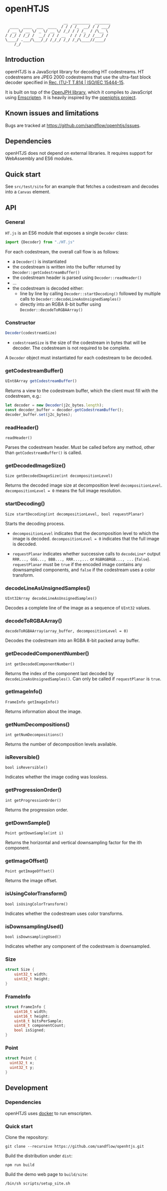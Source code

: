 # openHTJS

                              __  ________  _______
      ____  ____  ___  ____  / / / /_  __/ / / ___/
     / __ \/ __ \/ _ \/ __ \/ /_/ / / /_  / /\__ \ 
    / /_/ / /_/ /  __/ / / / __  / / / /_/ /___/ / 
    \____/ .___/\___/_/ /_/_/ /_/ /_/\____//____/  
        /_/                                                            

## Introduction

openHTJS is a JavaScript library for decoding HT codestreams. HT codestreams are JPEG 2000 codestreams that use the ultra-fast block decoder
specified in [Rec. ITU-T T.814 | ISO/IEC 15444-15](https://www.itu.int/rec/T-REC-T.814).

It is built on top of the [OpenJPH library](https://github.com/aous72/OpenJPH), which it compiles to JavaScript using
[Emscripten](https://emscripten.org/index.html). It is heavily inspired by the [openjphjs
project](https://github.com/chafey/openjphjs).

## Known issues and limitations

Bugs are tracked at https://github.com/sandflow/openhtjs/issues.

## Dependencies

openHTJS does not depend on external libraries. It requires support for WebAssembly and ES6 modules.

## Quick start

See `src/test/site` for an example that fetches a codestream and decodes into a `Canvas` element.

## API

### General

`HT.js` is an ES6 module that exposes a single `Decoder` class:

```js
import {Decoder} from "./HT.js"
```

For each codestream, the overall call flow is as follows:

* a `Decoder()` is instantiated
* the codestream is written into the buffer returned by `Decoder::getCodestreamBuffer()`
* the codestream header is parsed using `Decoder::readHeader()`
* ...
* the codestream is decoded either:
  * line by line by calling `Decoder::startDecoding()` followed by multiple calls to  `Decoder::decodeLineAsUnsignedSamples()`
  * directly into an RGBA 8-bit buffer using `Decoder::decodeToRGBAArray()`

### Constructor

```js
Decoder(codestreamSize)
```

* `codestreamSize` is the size of the codestream in bytes that will be decoder. The codestream is not required to be complete.

A `Decoder` object must instantiated for each codestream to be decoded.

### getCodestreamBuffer()

```js
UInt8Array getCodestreamBuffer()
```

Returns a view to the codestream buffer, which the client must fill with the codestream, e.g.:

```js
let decoder = new Decoder(j2c_bytes.length);
const decoder_buffer = decoder.getCodestreamBuffer();
decoder_buffer.set(j2c_bytes);
```

### readHeader()

    readHeader()

Parses the codestream header. Must be called before any method, other than `getCodestreamBuffer()` is called.

### getDecodedImageSize()

    Size getDecodedImageSize(int decompositionLevel)

Returns the decoded image size at decomposition level `decompositionLevel`. `decompositionLevel = 0` means the full image resolution.

### startDecoding()

    Size startDecoding(int decompositionLevel, bool requestPlanar)

Starts the decoding process.

* `decompositionLevel` indicates that the decomposition level to which the image is decoded. `decompositionLevel = 0` indicates that
  the full image is decoded.

* `requestPlanar` indicates whether successive calls to `decodeLine*` output `RRR..., GGG..., BBB..., RRR...,...` or  `RGBRGBRGB...,
  ...` (`false`). `requestPlanar` must be `true` if the encoded image contains any downsampled components, and `false` if the
  codestream uses a color transform.

### decodeLineAsUnsignedSamples()

    UInt32Array decodeLineAsUnsignedSamples()

Decodes a complete line of the image as a sequence of `UInt32` values.

### decodeToRGBAArray()

    decodeToRGBAArray(array_buffer, decompositionLevel = 0)

Decodes the codestream into an RGBA 8-bit packed array buffer.

### getDecodedComponentNumber()

    int getDecodedComponentNumber()

Returns the index of the component last decoded by `decodeLineAsUnsignedSamples()`. Can only be called if `requestPlanar` is `true`.

### getImageInfo()

    FrameInfo getImageInfo()

Returns information about the image.

### getNumDecompositions()

    int getNumDecompositions()

Returns the number of decomposition levels available.

### isReversible()

    bool isReversible()

Indicates whether the image coding was lossless.

### getProgressionOrder()

    int getProgressionOrder()

Returns the progression order.

### getDownSample()

    Point getDownSample(int i)

Returns the horizontal and vertical downsampling factor for the ith component.

### getImageOffset()

    Point getImageOffset()

Returns the image offset.

### isUsingColorTransform()

    bool isUsingColorTransform()

Indicates whether the codestream uses color transforms.

### isDownsamplingUsed()

    bool isDownsamplingUsed()

Indicates whether any component of the codestream is downsampled.

### Size

```cpp
struct Size {
    uint32_t width;
    uint32_t height;
}
```

### FrameInfo

```cpp
struct FrameInfo {
    uint16_t width;
    uint16_t height;
    uint8_t bitsPerSample;
    uint8_t componentCount;
    bool isSigned;
}
```

### Point

```cpp
struct Point {
  uint32_t x;
  uint32_t y;
}
```

## Development

### Dependencies

openHTJS uses [docker](https://www.docker.com/) to run emscripten.

### Quick start

Clone the repository:

    git clone --recursive https://github.com/sandflow/openhtjs.git

Build the distribution under `dist`:

    npm run build

Build the demo web page to `build/site`:

    /bin/sh scripts/setup_site.sh
